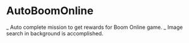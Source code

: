 # AutoBoomOnline


_ Auto complete mission to get rewards for Boom Online game.
_ Image search in background is accomplished.





